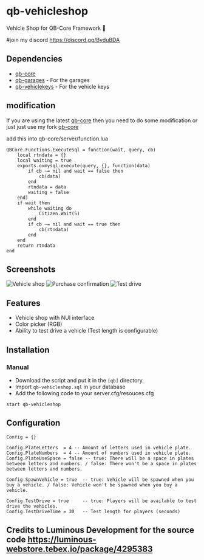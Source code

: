 # qb-vehicleshop
Vehicle Shop for QB-Core Framework :car:

#join my discord https://discord.gg/ByduBDA

## Dependencies
- [qb-core](https://github.com/qbcore-framework/qb-core)
- [qb-garages](https://github.com/qbcore-framework/qb-garages) - For the garages
- [qb-vehiclekeys](https://github.com/qbcore-framework/qb-vehiclekeys) - For the vehicle keys

## modification
If you are using the latest [qb-core](https://github.com/qbcore-framework/qb-core) then you need to do some modification or just just use my fork [qb-core](https://github.com/wtftanveer/qb-core)

add this into qb-core/server/function.lua
```
QBCore.Functions.ExecuteSql = function(wait, query, cb)
	local rtndata = {}
	local waiting = true
	exports.oxmysql:execute(query, {}, function(data)
		if cb ~= nil and wait == false then
			cb(data)
		end
		rtndata = data
		waiting = false
	end)
	if wait then
		while waiting do
			Citizen.Wait(5)
		end
		if cb ~= nil and wait == true then
			cb(rtndata)
		end
	end
	return rtndata
end

```
## Screenshots
![Vehicle shop](https://i.imgur.com/6WOs7Xu.png)
![Purchase confirmation](https://imgur.com/k6L3vQE.png)
![Test drive](https://imgur.com/omvRCbG.png)

## Features
- Vehicle shop with NUI interface
- Color picker (RGB)
- Ability to test drive a vehicle (Test length is configurable)

## Installation
### Manual
- Download the script and put it in the `[qb]` directory.
- Import `qb-vehicleshop.sql` in your database
- Add the following code to your server.cfg/resouces.cfg
```
start qb-vehicleshop
```

## Configuration
```
Config = {}

Config.PlateLetters  = 4 -- Amount of letters used in vehicle plate.
Config.PlateNumbers  = 4 -- Amount of numbers used in vehicle plate.
Config.PlateUseSpace = false -- true: There will be a space in plates between letters and numbers. / false: There won't be a space in plates between letters and numbers.

Config.SpawnVehicle = true  -- true: Vehicle will be spawned when you buy a vehicle. / false: Vehicle won't be spawned when you buy a vehicle.

Config.TestDrive = true     -- true: Players will be available to test drive the vehicles.
Config.TestDriveTime = 30   -- Test length for players (seconds)
```

## Credits to Luminous Development for the source code https://luminous-webstore.tebex.io/package/4295383
